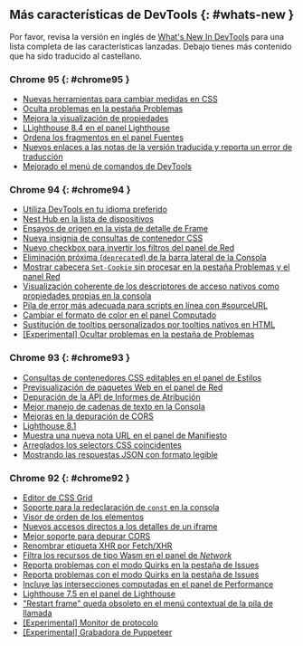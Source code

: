 ## Más características de DevTools {: #whats-new }

Por favor, revisa la versión en inglés de <a href="/tags/new-in-devtools/" translate="no">What's New In DevTools</a> para una lista completa de las características lanzadas. Debajo tienes más contenido que ha sido traducido al castellano.

<!-- ### Chrome 96 {: #chrome96 }
* [Preview feature: New CSS Overview panel](/blog/new-in-devtools-96/#css-overview)
* [Emulate the CSS prefers-contrast media feature](/blog/new-in-devtools-96/#prefers-contrast)
* [Emulate the Chrome’s Auto Dark Theme feature](/blog/new-in-devtools-96/#auto-dark-mode)
* [Copy declarations as JavaScript in the Styles pane](/blog/new-in-devtools-96/#copy-as-js)
* [New Payload tab in the Network panel](/blog/new-in-devtools-96/#payload)
* [Improved the display of properties in the Properties pane](/blog/new-in-devtools-96/#properties)
* [Option to hide CORS errors in the Console](/blog/new-in-devtools-96/#hide-cors-errors)
* [Proper `Intl` objects preview and evaluation in the Console](/blog/new-in-devtools-96/#intl)
* [Consistent async stack traces](/blog/new-in-devtools-96/#async)
* [Retain the Console sidebar](/blog/new-in-devtools-96/#console-sidebar)
* [[Experimental] New Reporting API pane in the Application panel](/blog/new-in-devtools-96/#reporting-api) -->

### Chrome 95 {: #chrome95 }
* [Nuevas herramientas para cambiar medidas en CSS](/es/blog/new-in-devtools-95/#length)
* [Oculta problemas en la pestaña Problemas](/es/blog/new-in-devtools-95/#hide-issues)
* [Mejora la visualización de propiedades](/es/blog/new-in-devtools-95/#properties)
* [LLighthouse 8.4 en el panel Lighthouse](/es/blog/new-in-devtools-95/#lighthouse)
* [Ordena los fragmentos en el panel Fuentes](/es/blog/new-in-devtools-95/#snippets)
* [Nuevos enlaces a las notas de la versión traducida y reporta un error de traducción](/es/blog/new-in-devtools-95/#localized)
* [Mejorado el menú de comandos de DevTools](/es/blog/new-in-devtools-95/#command-menu)


### Chrome 94 {: #chrome94 }

* [Utiliza DevTools en tu idioma preferido](/es/blog/new-in-devtools-94/#localized)
* [Nest Hub en la lista de dispositivos](/es/blog/new-in-devtools-94/#nest-hub)
* [Ensayos de origen en la vista de detalle de Frame](/es/blog/new-in-devtools-94/#origin-trials)
* [Nueva insignia de consultas de contenedor CSS](/es/blog/new-in-devtools-94/#container-queries)
* [Nuevo checkbox para invertir los filtros del panel de Red](/es/blog/new-in-devtools-94/#nvert-network-filter)
* [Eliminación próxima (`deprecated`) de la barra lateral de la Consola](/es/blog/new-in-devtools-94/#deprecated)
* [Mostrar cabecera `Set-Cookie` sin procesar en la pestaña Problemas y el panel Red](/es/blog/new-in-devtools-94/#raw-cookies)
* [Visualización coherente de los descriptores de acceso nativos como propiedades propias en la consola](/es/blog/new-in-devtools-94/#native-accessors)
* [Pila de error más adecuada para scripts en línea con #sourceURL](/es/blog/new-in-devtools-94/#inline-script)
* [Cambiar el formato de color en el panel Computado](/es/blog/new-in-devtools-94/#color-unit)
* [Sustitución de tooltips personalizados por tooltips nativos en HTML](/es/blog/new-in-devtools-94/#tooltip)
* [[Experimental] Ocultar problemas en la pestaña de Problemas](/es/blog/new-in-devtools-94/#hide-issues)

### Chrome 93 {: #chrome93 }

* [Consultas de contenedores CSS editables en el panel de Estilos](/es/blog/new-in-devtools-93/#container-queries)
* [Previsualización de paquetes Web en el panel de Red](/es/blog/new-in-devtools-93/#web-bundle)
* [Depuración de la API de Informes de Atribución](/es/blog/new-in-devtools-93/#attribution-reporting)
* [Mejor manejo de cadenas de texto en la Consola](/es/blog/new-in-devtools-93/#string)
* [Mejoras en la depuración de CORS](/es/blog/new-in-devtools-93/#cors)
* [Lighthouse 8.1](/es/blog/new-in-devtools-93/#lighthouse)
* [Muestra una nueva nota URL en el panel de Manifiesto](/es/blog/new-in-devtools-93/#new-note-url)
* [Arreglados los selectors CSS coincidentes](/es/blog/new-in-devtools-93/#matching-selectors)
* [Mostrando las respuestas JSON con formato legible](/es/blog/new-in-devtools-93/#pretty-print-json)

### Chrome 92 {: #chrome92 }

* [Editor de CSS Grid](/es/blog/new-in-devtools-92/#grid-editor)
* [Soporte para la redeclaración de `const` en la consola](/es/blog/new-in-devtools-92/#const-redeclaration)
* [Visor de orden de los elementos](/es/blog/new-in-devtools-92/#source-order)
* [Nuevos accesos directos a los detalles de un iframe](/es/blog/new-in-devtools-92/#frame-details)
* [Mejor soporte para depurar CORS](/es/blog/new-in-devtools-92/#cors)
* [Renombrar etiqueta XHR por Fetch/XHR](/es/blog/new-in-devtools-92/#fetch-xhr)
* [Filtra los recursos de tipo Wasm en el panel de *Network*](/es/blog/new-in-devtools-92/#wasm)
* [Reporta problemas con el modo Quirks en la pestaña de Issues](/es/blog/new-in-devtools-92/#sec-ua-ch)
* [Reporta problemas con el modo Quirks en la pestaña de Issues](/es/blog/new-in-devtools-92/#quirks-mode)
* [Incluye las intersecciones computadas en el panel de Performance](/es/blog/new-in-devtools-92/#computed-intersections)
* [Lighthouse 7.5 en el panel de Lighthouse](/es/blog/new-in-devtools-92/#lighthouse)
* ["Restart frame" queda obsoleto en el menú contextual de la pila de llamada](/es/blog/new-in-devtools-92/#restart-frame)
* [[Experimental] Monitor de protocolo](/es/blog/new-in-devtools-92/#protocol-monitor)
* [[Experimental] Grabadora de Puppeteer](/es/blog/new-in-devtools-92/#puppeteer-recorder)
